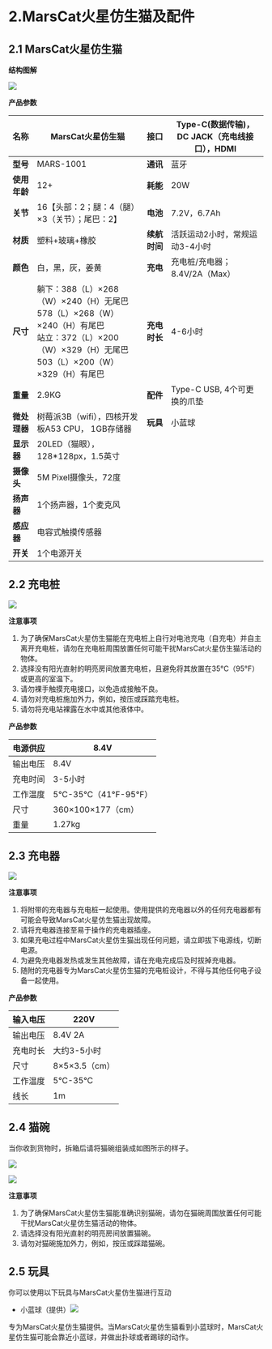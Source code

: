 # 2.MarsCat火星仿生猫及配件

## 2.1 MarsCat火星仿生猫

**结构图解**

![](..\image\MarsCat_demo\1619491081944.png)

**产品参数**

| 名称          | MarsCat火星仿生猫                                                                                                                                                      | 接口          | Type-C(数据传输)， DC JACK（充电线接口），HDMI |
| ------------- | ---------------------------------------------------------------------------------------------------------------------------------------------------------------------- | ------------- | ---------------------------------------------- |
| **型号**     | MARS-1001                                                                                                                                                              | **通讯**     | 蓝牙                                           |
| **使用年龄** | 12+                                                                                                                                                                    | **耗能**     | 20W                                            |
| **关节**     | 16【头部：2；腿：4（腿）×3（关节）；尾巴：2】                                                                                                                         | **电池**     | 7.2V，6.7Ah                              |
| **材质**     | 塑料+玻璃+橡胶                                                                                                                                                         | **续航时间** | 活跃运动2小时，常规运动3-4小时                 |
| **颜色**     | 白，黑，灰，姜黄                                                                                                                                                       | **充电**     | 充电桩/充电器；8.4V/2A（Max）                  |
| **尺寸**     | 躺下：388（L）×268（W）×240（H）无尾巴<br />578（L）×268（W）×240（H）有尾巴<br />站立：372（L）×200（W）×329（H）无尾巴<br />503（L）×200（W）×329（H）有尾巴 | **充电时长** | 4-6小时                                        |
| **重量**     | 2.9KG                                                                                                                                                                  | **配件**     | Type-C USB, 4个可更换的爪垫                    |
| **微处理器** | 树莓派3B（wifi），四核开发板A53 CPU， 1GB存储器                                                                                                                        | **玩具**     | 小蓝球                                  |
| **显示器**   | 20LED（猫眼），128*128px，1.5英寸                                                                                                                                      |               |                                                |
| **摄像头**   | 5M Pixel摄像头，72度                                                                                                                                                   |               |                                                |
| **扬声器**   | 1个扬声器，1个麦克风                                                                                                                                                   |               |                                                |
| **感应器**   | 电容式触摸传感器                                                                                                                                                       |               |                                                |
| **开关**     | 1个电源开关                                                                                                                                                            |               |                                                |

## 2.2 充电桩

![](image/2-MarsCat-and-accessories/1622702636376.png)

**注意事项**

1. 为了确保MarsCat火星仿生猫能在充电桩上自行对电池充电（自充电）并自主离开充电桩，请勿在充电桩周围放置任何可能干扰MarsCat火星仿生猫活动的物体。
2. 选择没有阳光直射的明亮房间放置充电桩，且避免将其放置在35°C（95°F）或更高的室温下。
3. 请勿裸手触摸充电接口，以免造成接触不良。
4. 请勿对充电桩施加外力，例如，按压或踩踏充电桩。
5. 请勿将充电站裸露在水中或其他液体中。

**产品参数**

| 电源供应 | 8.4V                      |
| -------- | ------------------------- |
| 输出电压 | 8.4V                      |
| 充电时间 | 3-5小时                   |
| 工作温度 | 5°C-35°C（41°F-95°F） |
| 尺寸     | 360×100×177（cm）       |
| 重量     | 1.27kg                    |

## 2.3 充电器

![](image/2-MarsCat-and-accessories/1622702656166.png)

**注意事项**

1. 将附带的充电器与充电桩一起使用。使用提供的充电器以外的任何充电器都有可能会导致MarsCat火星仿生猫出现故障。
2. 请将充电器连接至易于操作的充电器插座。
3. 如果充电过程中MarsCat火星仿生猫出现任何问题，请立即拔下电源线，切断电源。
4. 为避免充电器发热或发生其他故障，请在充电完成后及时拔掉充电器。
5. 随附的充电器专为MarsCat火星仿生猫的充电桩设计，不得与其他任何电子设备一起使用。

**产品参数**

| 输入电压 | 220V            |
| -------- | --------------- |
| 输出电压 | 8.4V 2A         |
| 充电时长 | 大约3-5小时     |
| 尺寸     | 8×5×3.5（cm） |
| 工作温度 | 5℃-35℃        |
| 线长     | 1m              |

## 2.4 猫碗

当你收到货物时，拆箱后请将猫碗组装成如图所示的样子。

![](image/2-MarsCat-and-accessories/1622779249743.png)

![](image/2-MarsCat-and-accessories/1622702678275.png)

**注意事项**

1. 为了确保MarsCat火星仿生猫能准确识别猫碗，请勿在猫碗周围放置任何可能干扰MarsCat火星仿生猫活动的物体。
2. 请选择没有阳光直射的明亮房间放置猫碗。
3. 请勿对猫碗施加外力，例如，按压或踩踏猫碗。

## 2.5 玩具

你可以使用以下玩具与MarsCat火星仿生猫进行互动

- 小蓝球（提供）![](image/2-MarsCat-and-accessories/1622702772402.png)

专为MarsCat火星仿生猫提供。当MarsCat火星仿生猫看到小蓝球时，MarsCat火星仿生猫可能会靠近小蓝球，并做出扑球或者踢球的动作。

